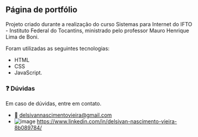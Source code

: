 ## Página de portfólio
Projeto criado durante a realização do curso Sistemas para Internet do IFTO - Instituto Federal do Tocantins, ministrado pelo professor Mauro Henrique Lima de Boni.

Foram utilizadas as seguintes tecnologias: 
- HTML
- CSS
- JavaScript.


### :question: Dúvidas
Em caso de dúvidas, entre em contato.
- :email: delsivannascimentovieira@gmail.com
- ![image](https://user-images.githubusercontent.com/65980261/140659733-7929b9d1-3183-4c8a-9ca7-810842621aca.png)
 https://www.linkedin.com/in/delsivan-nascimento-vieira-8b089784/
